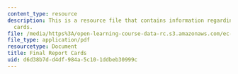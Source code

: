 ```yaml
---
content_type: resource
description: This is a resource file that contains information regarding final report
  cards.
file: /media/https%3A/open-learning-course-data-rc.s3.amazonaws.com/ec-s06-design-for-demining-spring-2007/d6d38b7dd4df984a5c101ddbeb30999c_MITEC_S06S07_card_deck.pdf
file_type: application/pdf
resourcetype: Document
title: Final Report Cards
uid: d6d38b7d-d4df-984a-5c10-1ddbeb30999c
---
```

